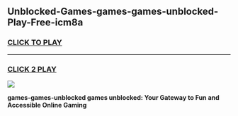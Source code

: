 
## Unblocked-Games-games-games-unblocked-Play-Free-icm8a
<h3>
<a href="https://premium76.site?title=games-games-unblocked&ref=18A1">CLICK TO PLAY</a></h3>
<hr>

<h3>
<a href="https://premium76.site?title=games-games-unblocked&ref=18A1">CLICK 2 PLAY</a>
  
</h3>

<a href="https://premium76.site?title=games-games-unblocked&ref=18A1"><img src="https://clearcache.store/games.png"></a>


**games-games-unblocked games unblocked: Your Gateway to Fun and Accessible Online Gaming**
